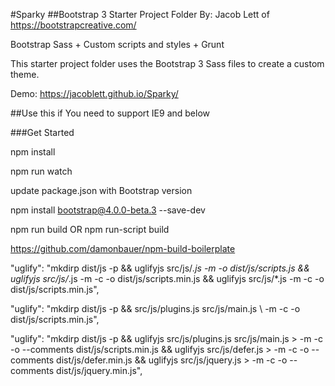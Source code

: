 #Sparky
##Bootstrap 3 Starter Project Folder
By: Jacob Lett of https://bootstrapcreative.com/

Bootstrap Sass + Custom scripts and styles + Grunt

This starter project folder uses the Bootstrap 3 Sass files to create a custom theme.

Demo: https://jacoblett.github.io/Sparky/

##Use this if
You need to support IE9 and below

###Get Started

npm install

npm run watch

update package.json with Bootstrap version

npm install bootstrap@4.0.0-beta.3 --save-dev

npm run build
OR
npm run-script build


https://github.com/damonbauer/npm-build-boilerplate


"uglify": "mkdirp dist/js -p && uglifyjs src/js/*.js -m -o dist/js/scripts.js && uglifyjs src/js/*.js -m -c -o dist/js/scripts.min.js && uglifyjs src/js/*.js -m -c -o dist/js/scripts.min.js",



"uglify": "mkdirp dist/js -p && src/js/plugins.js src/js/main.js \ -m -c -o dist/js/scripts.min.js",



"uglify": "mkdirp dist/js -p && uglifyjs src/js/plugins.js src/js/main.js > -m -c -o --comments dist/js/scripts.min.js && uglifyjs src/js/defer.js > -m -c -o --comments dist/js/defer.min.js && uglifyjs src/js/jquery.js > -m -c -o --comments dist/js/jquery.min.js",
